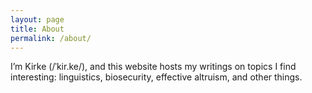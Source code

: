 ```yaml
---
layout: page
title: About
permalink: /about/
---
```


I’m Kirke (/ˈkir.ke/), and this website hosts my writings on topics I find interesting: linguistics, biosecurity, effective altruism, and other things.

